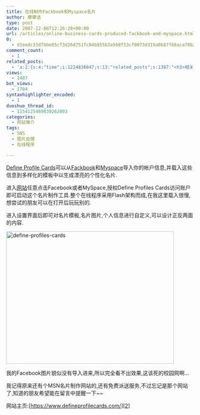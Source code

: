 ```yaml
---
title: 在线制作Fackbook和Myspace名片
author: 摩摩诘
type: post
date: 2007-12-06T12:26:28+00:00
url: /articles/online-business-cards-produced-fackbook-and-myspace.html
0:
  - d1eedc31d7bbe85cf3d26d751fc04b855b3a568f53cf0073d319a0b87f66aca70b26149a31111fafb1147c7e4bb2a848
comment_count:
  - 1
related_posts:
  - 'a:2:{s:4:"time";i:1224836847;s:13:"related_posts";s:1387:"<h3>相关日志</h3><ul class="related_post"><li><a href="http://www.digglife.cn/articles/enhance-mobile-phone-pics.html" title="如何提高手机照片的质量">如何提高手机照片的质量</a></li><li><a href="http://www.digglife.cn/articles/improve-your-image-online.html" title="在线一键优化你的照片">在线一键优化你的照片</a></li><li><a href="http://www.digglife.cn/articles/online-image-resizer-cropper.html" title="15个在线图片缩放剪切工具">15个在线图片缩放剪切工具</a></li><li><a href="http://www.digglife.cn/articles/megmypic.html" title="你也可以上国际知名杂志封面:MagMyPic">你也可以上国际知名杂志封面:MagMyPic</a></li><li><a href="http://www.digglife.cn/articles/round-pic.html" title="归来:在线给图片加上圆角效果Round Pic">归来:在线给图片加上圆角效果Round Pic</a></li><li><a href="http://www.digglife.cn/articles/%e5%9c%a8%e7%ba%bf%e7%a8%8b%e5%ba%8f%e7%ae%80%e5%8d%95%e6%98%93%e7%94%a8%e7%9a%84%e5%9c%a8%e7%ba%bf%e5%9b%be%e7%89%87%e7%bc%96%e8%be%91%e5%99%a8wiredness.html" title="在线程序:简单易用的在线图片编辑器Wiredness">在线程序:简单易用的在线图片编辑器Wiredness</a></li><li><a href="http://www.digglife.cn/articles/free-photoshop-brush.html" title="免费下载900多个Photoshop笔刷">免费下载900多个Photoshop笔刷</a></li></ul>";}'
views:
  - 1487
bot_views:
  - 1704
syntaxhighlighter_encoded:
  - 1
duoshuo_thread_id:
  - 1154125469839262003
categories:
  - 网站推介
tags:
  - SNS
  - 图片处理
  - 在线程序

---
```

<a title="Define Profile Cards" href="https://www.defineprofilecards.com/" target="_blank">Define Profile Cards</a>可以从<a title="Fackbook" href="http://www.facebook.com/" target="_blank">Fackbook</a>和<a title="Myspace" href="http://www.myspace.com/" target="_blank">Myspace</a>导入你的帐户信息,并载入这些信息到多样化的模板中以生成漂亮的个性化名片.

进入<a title="网站推介" href="https://www.digglife.net/articles/category/website-intro/" target="_blank">网站</a>任意点击Facebook或者MySpace,授权Define Profiles Cards访问账户即可启动这个名片制作工具.整个在线程序采用Flash架构而成,在我这里载入很慢,想尝试的朋友可以在打开后玩玩别的.

进入设置界面后即可对名片模板,名片图片,个人信息进行自定义,可以设计正反两面的内容.

<!--more-->

[<img style="border-right: 0px; border-top: 0px; border-left: 0px; border-bottom: 0px" height="356" alt="define-profiles-cards" src="https://www.digglife.net/wp-content/uploads/3/379/2007/12/define-profiles-cards-thumb.png" width="450" border="0" />][1] 

我的Facebook图片貌似没有导入进来,所以完全看不出效果,这该死的校园网啊&#8230;

我记得原来还有个MSN名片制作网站的,还有免费派送服务,不过忘记是那个网站了,知道的朋友希望能在留言中提醒一下~~

网站主页:[https://www.defineprofilecards.com/][2]

 [1]: https://www.digglife.net/wp-content/uploads/3/379/2007/12/define-profiles-cards.png
 [2]: https://www.defineprofilecards.com/ "https://www.defineprofilecards.com/"
